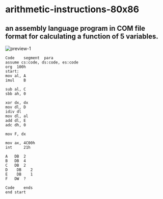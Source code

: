 # arithmetic-instructions-80x86
## an assembly language program in COM file format for calculating a function of 5 variables.

![preview-1](https://i.ibb.co/9hq3SQR/Screenshot-4.png)

```
Code	segment	 para
assume cs:code, ds:code, es:code
org  100h
start:
mov	al, A 
imul	B	
 
sub al, C 
sbb ah, 0 

xor dx, dx 
mov dl, D 
idiv dl
mov dl, al 
add dl, E
adc dh, 0 

mov F, dx

mov	ax, 4C00h 
int 	21h 
 
A	DB	2
B	DB	4
C	DB	2
D    DB    2
E    DB    1
F	DW	?		
 
Code	ends
end	start
```

